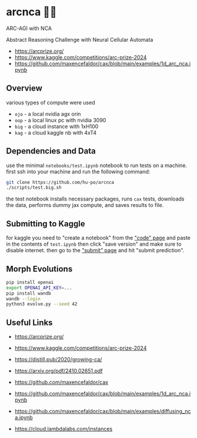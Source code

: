 # arcnca 🧫🔬

ARC-AGI with NCA

Abstract Reasoning Challenge with Neural Cellular Automata

- https://arcprize.org/
- https://www.kaggle.com/competitions/arc-prize-2024
- https://github.com/maxencefaldor/cax/blob/main/examples/1d_arc_nca.ipynb

## Overview

various types of compute were used

- `ojo` - a local nvidia agx orin
- `oop` - a local linux pc with nvidia 3090
- `big` - a cloud instance with 1xH100
- `kag` - a cloud kaggle nb with 4xT4

## Dependencies and Data

use the minimal `notebooks/test.ipynb` notebook to run tests on a machine. first ssh into your machine and run the following command:

```bash
git clone https://github.com/hu-po/arcnca
./scripts/test.big.sh
```

the test notebook installs necessary packages, runs `cax` tests, downloads the data, performs dummy jax compute, and saves results to file.

## Submitting to Kaggle

for kaggle you need to "create a notebook" from the ["code" page](https://www.kaggle.com/competitions/arc-prize-2024/code) and paste in the contents of `test.ipynb` then click "save version" and make sure to disable internet. then go to the ["submit" page](https://www.kaggle.com/competitions/arc-prize-2024/submit) and hit "submit prediction".

## Morph Evolutions

```bash
pip install openai
export OPENAI_API_KEY=...
pip install wandb
wandb --login
python3 evolve.py --seed 42
```

## Useful Links

- https://arcprize.org/
- https://www.kaggle.com/competitions/arc-prize-2024

- https://distill.pub/2020/growing-ca/
- https://arxiv.org/pdf/2410.02651.pdf
- https://github.com/maxencefaldor/cax
- https://github.com/maxencefaldor/cax/blob/main/examples/1d_arc_nca.ipynb
- https://github.com/maxencefaldor/cax/blob/main/examples/diffusing_nca.ipynb

- https://cloud.lambdalabs.com/instances